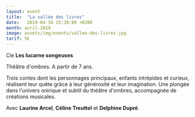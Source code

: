 ```yaml
---
layout: event
title:  "La vallée des livres"
date:   2019-04-16 15:30:00 +0200
month: avril-2019
image: assets/img/events/vallee-des-livres.jpg
tarif: 5€
---
```


Cie **Les lucarne songeuses**

Théâtre d'ombres. A partir de 7 ans.

Trois contes dont les personnages principaux, enfants intrépides et curieux, réalisent leur quête grâce à leur générosité et leur imagination. Une plongée dans l'univers onirique et subtil du théâtre d'ombres, accompagnée de créations musicales.

Avec **Laurine Arcel**, **Céline Treuttel** et **Delphine Dupré**. 
